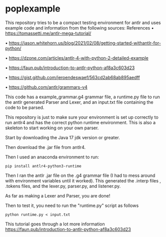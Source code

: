 # poplexample

This repository tries to be a compact testing environment for antlr and uses example code and information from the following sources:
References
• https://tomassetti.me/antlr-mega-tutorial/

• https://jason.whitehorn.us/blog/2021/02/08/getting-started-withantlr-for-python/

• https://dzone.com/articles/antlr-4-with-python-2-detailed-example

• https://faun.pub/introduction-to-antlr-python-af8a3c603d23

• https://gist.github.com/jeroendeswaef/563cd2ab68ab895aedff

• https://github.com/antlr/grammars-v4


This code has a example_grammar.g4 grammar file, a runtime.py file to run the antlr generated Parser and Lexer, and an input.txt file containing the code to be parsed.

This repository is just to make sure your environment is set up correctly to run antlr4 and has the correct python runtime environment.
This is also a skeleton to start working on your own parser. 

Start by downloading the Java 17 jdk version or greater.

Then download the .jar file from antlr4.

Then I used an anaconda environment to run:

```
pip install antlr4-python3-runtime
```
Then I ran the antlr .jar file on the .g4 grammar file  (I had to mess around with environment variables until it worked).
This generated the .interp files , .tokens files, and the lexer.py, parser.py, and listener.py. 

As far as making a Lexer and Parser, you are done!

Then to test it, you need to run the "runtime.py" script as follows

```
python runtime.py < input.txt
```

This tutorial goes through a lot more information
https://faun.pub/introduction-to-antlr-python-af8a3c603d23
